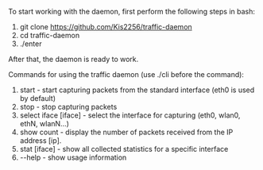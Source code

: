 To start working with the daemon, first perform the following steps in bash:
1) git clone https://github.com/Kis2256/traffic-daemon
2) cd traffic-daemon
3) ./enter
   
After that, the daemon is ready to work.

Commands for using the traffic daemon (use ./cli before the command):
1) start - start capturing packets from the standard interface (eth0 is used by default)
2) stop - stop capturing packets
3) select iface [iface] - select the interface for capturing (eth0, wlan0, ethN, wlanN...) 
4) show <ip> count - display the number of packets received from the IP address [ip].
4) stat [iface] - show all collected statistics for a specific interface
5) --help - show usage information




